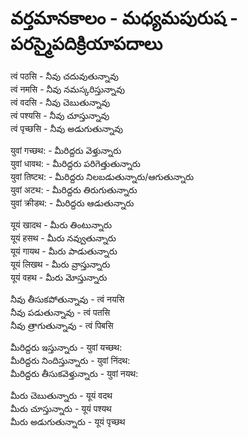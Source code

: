 # వర్తమానకాలం - మధ్యమపురుష - పరస్మైపదిక్రియాపదాలు 
त्वं पठसि - నీవు చదువుతున్నావు   
त्वं नमसि - నీవు నమస్కరిస్తున్నావు   
त्वं वदसि - నీవు చెబుతున్నావు   
त्वं पश्यसि - నీవు చూస్తున్నావు  
त्वं पृच्छसि - నీవు అడుగుతున్నావు  

युवां गच्छथ: - మీరిద్దరు వెళ్తున్నారు  
युवां धावथ: - మీరిద్దరు పరిగెత్తుతున్నారు  
युवां तिष्टथ: - మీరిద్దరు నిలబడుతున్నారు/ఆగుతున్నారు  
युवां अटथ: - మీరిద్దరు తిరుగుతున్నారు  
युवां क्रीडथ: - మీరిద్దరు ఆడుతున్నారు  

यूयं खादथ - మీరు తింటున్నారు  
यूयं हसथ - మీరు నవ్వుతున్నారు  
यूयं गायथ - మీరు పాడుతున్నారు  
यूयं लिखथ - మీరు వ్రాస్తున్నారు  
यूयं वहथ - మీరు మోస్తున్నారు  

నీవు తీసుకపోతున్నావు - त्वं नयसि  
నీవు పడుతున్నావు - त्वं पतसि  
నీవు త్రాగుతున్నావు - त्वं पिबसि  

మీరిద్దరు ఇస్తున్నారు - युवां यच्छथ:   
మీరిద్దరు నిందిస్తున్నారు - युवां निंदथ:    
మీరిద్దరు తీసుకవెళ్తున్నారు - युवां नयथ:

మీరు చెబుతున్నారు - यूयं वदथ  
మీరు చూస్తున్నారు - यूयं पश्यथ  
మీరు అడుగుతున్నారు - यूयं पृच्छथ 


